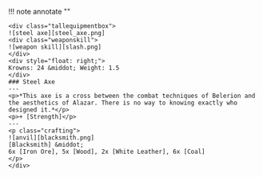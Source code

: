 !!! note annotate ""

    <div class="tallequipmentbox">
    ![steel axe][steel_axe.png]
    <div class="weaponskill">
    ![weapon skill][slash.png]
    </div>
    <div style="float: right;">
    Krowns: 24 &middot; Weight: 1.5
    </div>
    ### Steel Axe
    ---
    <p>*This axe is a cross between the combat techniques of Belerion and the aesthetics of Alazar. There is no way to knowing exactly who designed it.*</p>
    <p>+ [Strength]</p>
    ---
    <p class="crafting">
    ![anvil][blacksmith.png] 
    [Blacksmith] &middot; 
    6x [Iron Ore], 5x [Wood], 2x [White Leather], 6x [Coal]
    </p>
    </div>
